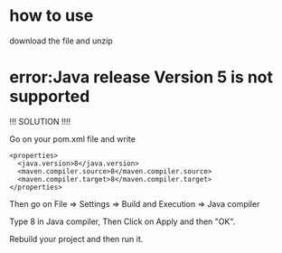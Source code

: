 # how to use
download the file and unzip

# error:Java release Version 5 is not supported

!!! SOLUTION !!!!

Go on your pom.xml file and write
```
<properties>
  <java.version>8</java.version>
  <maven.compiler.source>8</maven.compiler.source>
  <maven.compiler.target>8</maven.compiler.target>
</properties>
```

Then go on File => Settings => Build and Execution => Java compiler

Type 8 in Java compiler, Then Click on Apply and then "OK".


Rebuild your project and then run it.
